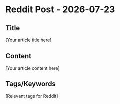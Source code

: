 # Reddit Post - 2026-07-23

## Title
[Your article title here]

## Content
[Your article content here]

## Tags/Keywords
[Relevant tags for Reddit]
